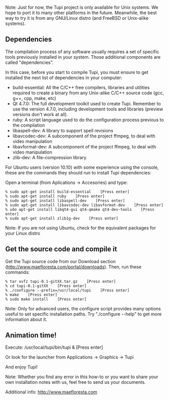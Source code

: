 Note: Just for now, the Tupi project is only available for Unix systems. 
We hope to port it to many other platforms in the future. Meanwhile, the 
best way to try it is from any GNU/Linux distro (and FreeBSD or Unix-alike 
systems).

## Dependencies

The compilation process of any software usually requires a set of specific
tools previously installed in your system. Those additional components are 
called "dependencies".

In this case, before you start to compile Tupi, you must ensure to get 
installed the next list of dependencies in your computer:

* build-essential: All the C/C++ free compilers, libraries and utilities
  required to create a binary from any Unix-alike C/C++ source code (gcc,
  g++, cpp, make, etc)
* Qt 4.7.0: The full development toolkit used to create Tupi. Remember 
  to use the version 4.7.0, including development tools and libraries 
  (preview versions don't work at all).
* ruby: A script language used to do the configuration process previous 
  to the compilation
* libaspell-dev: A library to support spell revisions
* libavcodec-dev: A subcomponent of the project ffmpeg, to deal with 
  video manipulation
* libavformat-dev: A subcomponent of the project ffmpeg, to deal with 
  video manipulation
* zlib-dev: A file-compression library

For Ubuntu users (version 10.10) with some experience using the console, 
these are the commands they should run to install Tupi dependencies:

Open a terminal (from Aplications -> Accesories) and type:

    % sudo apt-get install build-essential    [Press enter]
    % sudo apt-get install ruby    [Press enter]
    % sudo apt-get install libaspell-dev    [Press enter]
    % sudo apt-get install libavcodec-dev libavformat-dev    [Press enter]
    % udo apt-get install libqt4-gui qt4-qmake qt4-dev-tools    [Press enter]
    % sudo apt-get install zlib1g-dev    [Press enter]

Note: If you are not using Ubuntu, check for the equivalent packages for your
Linux distro

## Get the source code and compile it

Get the Tupi source code from our Download section
(http://www.maefloresta.com/portal/downloads). Then, 
run these commands:

    % tar xvfz tupi-0.1-gitXX.tar.gz    [Press enter]
    % cd tupi-0.1-gitXX    [Press enter]
    % ./configure --prefix=/usr/local/tupi    [Press enter]
    % make    [Press enter]
    % sudo make install    [Press enter]

Note: Only for advanced users, the configure script provides many options 
useful to set specific installation paths. Try "./configure --help" to get 
more information about it.

## Animation time!

Execute:
    /usr/local/tupi/bin/tupi &    [Press enter]

Or look for the launcher from Applications -> Graphics -> Tupi

And enjoy Tupi!

Note: Whether you find any error in this how-to or you want to share your own
installation notes with us, feel free to send us your documents.

Additional info: http://www.maefloresta.com

